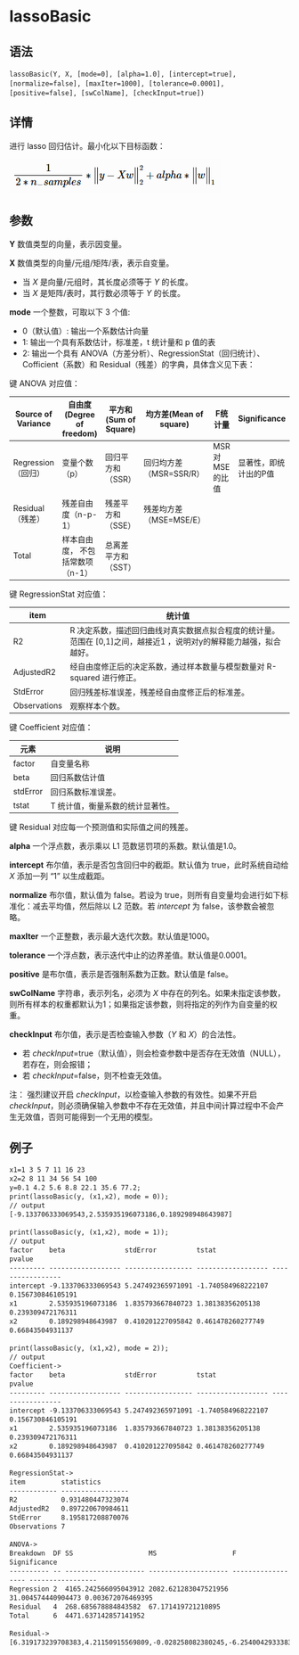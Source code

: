 # lassoBasic

## 语法

`lassoBasic(Y, X, [mode=0], [alpha=1.0], [intercept=true], [normalize=false],
[maxIter=1000], [tolerance=0.0001], [positive=false], [swColName],
[checkInput=true])`

## 详情

进行 lasso 回归估计。最小化以下目标函数：

![lasso](../../images/lasso.png)

## 参数

**Y** 数值类型的向量，表示因变量。

**X** 数值类型的向量/元组/矩阵/表，表示自变量。

* 当 *X* 是向量/元组时，其长度必须等于 *Y* 的长度。
* 当 *X* 是矩阵/表时，其行数必须等于 *Y* 的长度。

**mode** 一个整数，可取以下 3 个值:

* 0（默认值）: 输出一个系数估计向量
* 1: 输出一个具有系数估计，标准差，t 统计量和 p 值的表
* 2: 输出一个具有 ANOVA（方差分析）、RegressionStat（回归统计）、Cofficient（系数）和
  Residual（残差）的字典，具体含义见下表：

键 ANOVA 对应值：

| Source of Variance | 自由度(Degree of freedom) | 平方和(Sum of Square) | 均方差(Mean of square) | F统计量 | Significance |
| --- | --- | --- | --- | --- | --- |
| Regression（回归） | 变量个数（p） | 回归平方和（SSR） | 回归均方差（MSR=SSR/R） | MSR 对 MSE 的比值 | 显著性，即统计出的P值 |
| Residual（残差） | 残差自由度（n-p-1） | 残差平方和（SSE） | 残差均方差（MSE=MSE/E） |  |  |
| Total | 样本自由度， 不包括常数项（n-1） | 总离差平方和（SST） |  |  |  |

键 RegressionStat 对应值：

| item | 统计值 |
| --- | --- |
| R2 | R 决定系数，描述回归曲线对真实数据点拟合程度的统计量。范围在 [0,1]之间，越接近1 ，说明对y的解释能力越强，拟合越好。 |
| AdjustedR2 | 经自由度修正后的决定系数，通过样本数量与模型数量对 R-squared 进行修正。 |
| StdError | 回归残差标准误差，残差经自由度修正后的标准差。 |
| Observations | 观察样本个数。 |

键 Coefficient 对应值：

| 元素 | 说明 |
| --- | --- |
| factor | 自变量名称 |
| beta | 回归系数估计值 |
| stdError | 回归系数标准误差。 |
| tstat | T 统计值，衡量系数的统计显著性。 |

键 Residual 对应每一个预测值和实际值之间的残差。

**alpha** 一个浮点数，表示乘以 L1 范数惩罚项的系数。默认值是1.0。

**intercept** 布尔值，表示是否包含回归中的截距。默认值为 true，此时系统自动给 *X* 添加一列 “1” 以生成截距。

**normalize** 布尔值，默认值为 false。若设为
true，则所有自变量均会进行如下标准化：减去平均值，然后除以 L2 范数。若 *intercept* 为 false，该参数会被忽略。

**maxIter** 一个正整数，表示最大迭代次数。默认值是1000。

**tolerance** 一个浮点数，表示迭代中止的边界差值。默认值是0.0001。

**positive** 是布尔值，表示是否强制系数为正数。默认值是 false。

**swColName** 字符串，表示列名，必须为 *X*
中存在的列名。如果未指定该参数，则所有样本的权重都默认为1；如果指定该参数，则将指定的列作为自变量的权重。

**checkInput** 布尔值，表示是否检查输入参数（*Y* 和 *X*）的合法性。

* 若
  *checkInput*=true（默认值），则会检查参数中是否存在无效值（NULL），若存在，则会报错；
* 若 *checkInput*=false，则不检查无效值。

注： 强烈建议开启 *checkInput*，以检查输入参数的有效性。如果不开启
*checkInput*，则必须确保输入参数中不存在无效值，并且中间计算过程中不会产生无效值，否则可能得到一个无用的模型。

## 例子

```
x1=1 3 5 7 11 16 23
x2=2 8 11 34 56 54 100
y=0.1 4.2 5.6 8.8 22.1 35.6 77.2;
print(lassoBasic(y, (x1,x2), mode = 0));
// output
[-9.133706333069543,2.535935196073186,0.189298948643987]

print(lassoBasic(y, (x1,x2), mode = 1));
// output
factor    beta               stdError          tstat              pvalue
--------- ------------------ ----------------- ------------------ -----------------
intercept -9.133706333069543 5.247492365971091 -1.740584968222107 0.156730846105191
x1        2.535935196073186  1.835793667840723 1.38138356205138   0.239309472176311
x2        0.189298948643987  0.410201227095842 0.461478260277749  0.66843504931137

print(lassoBasic(y, (x1,x2), mode = 2));
// output
Coefficient->
factor    beta               stdError          tstat              pvalue
--------- ------------------ ----------------- ------------------ -----------------
intercept -9.133706333069543 5.247492365971091 -1.740584968222107 0.156730846105191
x1        2.535935196073186  1.835793667840723 1.38138356205138   0.239309472176311
x2        0.189298948643987  0.410201227095842 0.461478260277749  0.66843504931137

RegressionStat->
item         statistics
------------ -----------------
R2           0.931480447323074
AdjustedR2   0.897220670984611
StdError     8.195817208870076
Observations 7

ANOVA->
Breakdown  DF SS                   MS                   F                  Significance
---------- -- -------------------- -------------------- ------------------ -----------------
Regression 2  4165.242566095043912 2082.621283047521956 31.004574440904473 0.003672076469395
Residual   4  268.685678884843582  67.171419721210895
Total      6  4471.637142857141952

Residual->
[6.319173239708383,4.21150915569809,-0.028258082380245,-6.254004293338318,-7.262321947798779,-6.063400030876729,9.077301958987561]
```

